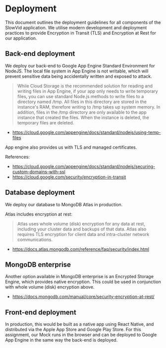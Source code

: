 # Deployment

This document outlines the deployment guidelines for all components of the SlowVid application. 
We utilise modern development and deployment practices to provide Encryption in Transit (TLS) and Encryption at Rest for our application. 


## Back-end deployment

We deploy our back-end to Google App Engine Standard Environment for NodeJS.
The local file system in App Engine is not writable, which will prevent sensitive data being accidentally written and exposed to attack. 

> While Cloud Storage is the recommended solution for reading and writing files in App Engine, if your app only needs to write temporary files, you can use standard Node.js methods to write files to a directory named /tmp.
> All files in this directory are stored in the instance's RAM, therefore writing to /tmp takes up system memory. In addition, files in the /tmp directory are only available to the app instance that created the files. When the instance is deleted, the temporary files are deleted.

- https://cloud.google.com/appengine/docs/standard/nodejs/using-temp-files

App engine also provides us with TLS and managed certificates. 

References:
  
- https://cloud.google.com/appengine/docs/standard/nodejs/securing-custom-domains-with-ssl
- https://cloud.google.com/security/encryption-in-transit


## Database deployment

We deploy our database to MongoDB Atlas in production. 

Atlas includes encryption at rest:
> Atlas uses whole volume (disk) encryption for any data at rest, including your cluster data and backups of that data.
> Atlas also requires TLS encryption for client data and intra-cluster network communications.

- https://docs.atlas.mongodb.com/reference/faq/security/index.html


## MongoDB enterprise

Another option available in MongoDB enterprise is an Encrypted Storage Engine, which provides native encryption. This could be used in conjunction with whole volume (disk) encryption above. 

- https://docs.mongodb.com/manual/core/security-encryption-at-rest/


## Front-end deployment

In production, this would be built as a native app using React Native, and distributed via the Apple App Store and Google Play Store. 
For this assignment, our Mock runs in the browser and can be deployed to Google App Engine in the same way the back-end is deployed.  
